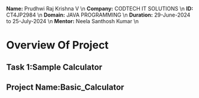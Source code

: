 **Name:** Prudhwi Raj Krishna V \n
**Company:** CODTECH IT SOLUTIONS \n
**ID:** CT4JP2984 \n
**Domain:** JAVA PROGRAMMING \n
**Duration:** 29-June-2024 to 25-July-2024 \n
**Mentor:** Neela Santhosh Kumar \n
# Overview Of Project
## Task 1:Sample Calculator 
## Project Name:Basic_Calculator


